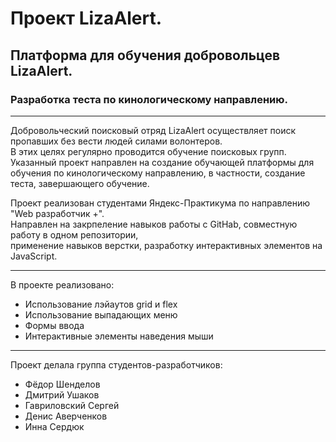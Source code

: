 # Проект LizaAlert.
## Платформа для обучения добровольцев  LizaAlert.
### Разработка теста по кинологическому направлению.
***
Добровольческий поисковый отряд  LizaAlert осуществляет поиск пропавших без вести людей силами волонтеров.  
В этих целях регулярно проводится обучение поисковых групп. Указанный проект направлен на создание обучающей платформы
для обучения по кинологическому направлению, в частности, создание теста, завершающего обучение.

Проект реализован студентами Яндекс-Практикума по направлению "Web разработчик +".  
Направлен на закрпеление навыков работы с GitHab, совместную работу в одном репозитории,  
применение навыков верстки, разработку интерактивных элементов на JavaScript.

***
В проекте реализовано:

* Использование лэйаутов grid и flex
* Использование выпадающих меню
* Формы ввода
* Интерактивные элементы наведения мыши


***
Проект делала группа студентов-разработчиков:
* Фёдор Шенделов
* Дмитрий Ушаков
* Гавриловский Сергей
* Денис Аверченков
* Инна Сердюк




